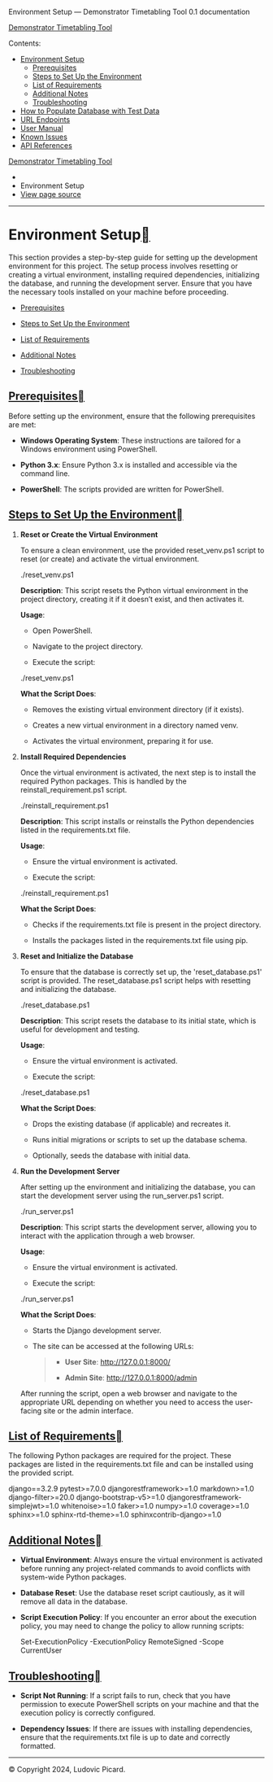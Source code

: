   Environment Setup — Demonstrator Timetabling Tool 0.1 documentation       

[Demonstrator Timetabling Tool](index.html)

  

Contents:

*   [Environment Setup](#)
    *   [Prerequisites](#prerequisites)
    *   [Steps to Set Up the Environment](#steps-to-set-up-the-environment)
    *   [List of Requirements](#list-of-requirements)
    *   [Additional Notes](#additional-notes)
    *   [Troubleshooting](#troubleshooting)
*   [How to Populate Database with Test Data](usage.html)
*   [URL Endpoints](url_endpoint.html)
*   [User Manual](user_manual.html)
*   [Known Issues](known_issues.html)
*   [API References](modules.html)

[Demonstrator Timetabling Tool](index.html)

*   [](index.html)
*   Environment Setup
*   [View page source](_sources/installation.rst.txt)

* * *

Environment Setup[](#environment-setup "Link to this heading")
===============================================================

This section provides a step-by-step guide for setting up the development environment for this project. The setup process involves resetting or creating a virtual environment, installing required dependencies, initializing the database, and running the development server. Ensure that you have the necessary tools installed on your machine before proceeding.

*   [Prerequisites](#prerequisites)
    
*   [Steps to Set Up the Environment](#steps-to-set-up-the-environment)
    
*   [List of Requirements](#list-of-requirements)
    
*   [Additional Notes](#additional-notes)
    
*   [Troubleshooting](#troubleshooting)
    

[Prerequisites](#id6)[](#prerequisites "Link to this heading")
---------------------------------------------------------------

Before setting up the environment, ensure that the following prerequisites are met:

*   **Windows Operating System**: These instructions are tailored for a Windows environment using PowerShell.
    
*   **Python 3.x**: Ensure Python 3.x is installed and accessible via the command line.
    
*   **PowerShell**: The scripts provided are written for PowerShell.
    

[Steps to Set Up the Environment](#id7)[](#steps-to-set-up-the-environment "Link to this heading")
---------------------------------------------------------------------------------------------------

1.  **Reset or Create the Virtual Environment**
    
    To ensure a clean environment, use the provided reset\_venv.ps1 script to reset (or create) and activate the virtual environment.
    
    ./reset\_venv.ps1
    
    **Description**: This script resets the Python virtual environment in the project directory, creating it if it doesn’t exist, and then activates it.
    
    **Usage**:
    
    *   Open PowerShell.
        
    *   Navigate to the project directory.
        
    *   Execute the script:
        
    
    ./reset\_venv.ps1
    
    **What the Script Does**:
    
    *   Removes the existing virtual environment directory (if it exists).
        
    *   Creates a new virtual environment in a directory named venv.
        
    *   Activates the virtual environment, preparing it for use.
        
2.  **Install Required Dependencies**
    
    Once the virtual environment is activated, the next step is to install the required Python packages. This is handled by the reinstall\_requirement.ps1 script.
    
    ./reinstall\_requirement.ps1
    
    **Description**: This script installs or reinstalls the Python dependencies listed in the requirements.txt file.
    
    **Usage**:
    
    *   Ensure the virtual environment is activated.
        
    *   Execute the script:
        
    
    ./reinstall\_requirement.ps1
    
    **What the Script Does**:
    
    *   Checks if the requirements.txt file is present in the project directory.
        
    *   Installs the packages listed in the requirements.txt file using pip.
        
3.  **Reset and Initialize the Database**
    
    To ensure that the database is correctly set up, the 'reset\_database.ps1' script is provided. The reset\_database.ps1 script helps with resetting and initializing the database.
    
    ./reset\_database.ps1
    
    **Description**: This script resets the database to its initial state, which is useful for development and testing.
    
    **Usage**:
    
    *   Ensure the virtual environment is activated.
        
    *   Execute the script:
        
    
    ./reset\_database.ps1
    
    **What the Script Does**:
    
    *   Drops the existing database (if applicable) and recreates it.
        
    *   Runs initial migrations or scripts to set up the database schema.
        
    *   Optionally, seeds the database with initial data.
        
4.  **Run the Development Server**
    
    After setting up the environment and initializing the database, you can start the development server using the run\_server.ps1 script.
    
    ./run\_server.ps1
    
    **Description**: This script starts the development server, allowing you to interact with the application through a web browser.
    
    **Usage**:
    
    *   Ensure the virtual environment is activated.
        
    *   Execute the script:
        
    
    ./run\_server.ps1
    
    **What the Script Does**:
    
    *   Starts the Django development server.
        
    *   The site can be accessed at the following URLs:
        
        > *   **User Site**: http://127.0.0.1:8000/
        >     
        > *   **Admin Site**: http://127.0.0.1:8000/admin
        >     
        
    
    After running the script, open a web browser and navigate to the appropriate URL depending on whether you need to access the user-facing site or the admin interface.
    

[List of Requirements](#id8)[](#list-of-requirements "Link to this heading")
-----------------------------------------------------------------------------

The following Python packages are required for the project. These packages are listed in the requirements.txt file and can be installed using the provided script.

django==3.2.9
pytest>=7.0.0
djangorestframework>=1.0
markdown>=1.0
django-filter>=20.0
django-bootstrap-v5>=1.0
djangorestframework-simplejwt>=1.0
whitenoise>=1.0
faker>=1.0
numpy>=1.0
coverage>=1.0
sphinx>=1.0
sphinx-rtd-theme>=1.0
sphinxcontrib-django>=1.0

[Additional Notes](#id9)[](#additional-notes "Link to this heading")
---------------------------------------------------------------------

*   **Virtual Environment**: Always ensure the virtual environment is activated before running any project-related commands to avoid conflicts with system-wide Python packages.
    
*   **Database Reset**: Use the database reset script cautiously, as it will remove all data in the database.
    
*   **Script Execution Policy**: If you encounter an error about the execution policy, you may need to change the policy to allow running scripts:
    
    Set-ExecutionPolicy \-ExecutionPolicy RemoteSigned \-Scope CurrentUser
    

[Troubleshooting](#id10)[](#troubleshooting "Link to this heading")
--------------------------------------------------------------------

*   **Script Not Running**: If a script fails to run, check that you have permission to execute PowerShell scripts on your machine and that the execution policy is correctly configured.
    
*   **Dependency Issues**: If there are issues with installing dependencies, ensure that the requirements.txt file is up to date and correctly formatted.
    


* * *

© Copyright 2024, Ludovic Picard.


